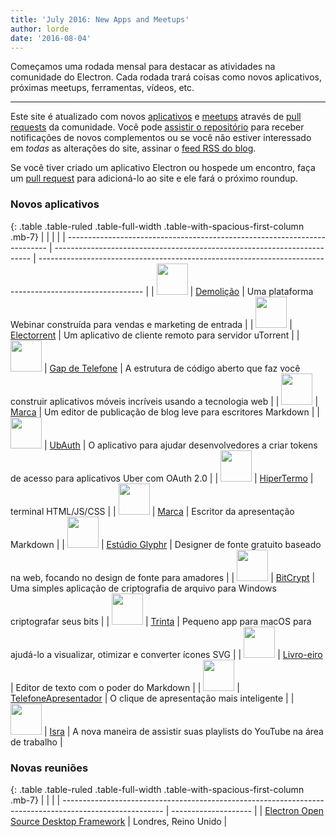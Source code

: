 ```yaml
---
title: 'July 2016: New Apps and Meetups'
author: lorde
date: '2016-08-04'
---
```


Começamos uma rodada mensal para destacar as atividades na comunidade do Electron. Cada rodada trará coisas como novos aplicativos, próximas meetups, ferramentas, vídeos, etc.

---

Este site é atualizado com novos [aplicativos](https://electronjs.org/apps) e [meetups](https://electronjs.org/community) através de [pull requests](https://github.com/electron/electronjs.org/pulls) da comunidade. Você pode [assistir o repositório](https://github.com/electron/electronjs.org) para receber notificações de novos complementos ou se você não estiver interessado em _todas_ as alterações do site, assinar o [feed RSS do blog](https://electronjs.org/feed.xml).

Se você tiver criado um aplicativo Electron ou hospede um encontro, faça um [pull request](https://github.com/electron/electronjs.org) para adicioná-lo ao site e ele fará o próximo roundup.

### Novos aplicativos

{: .table .table-ruled .table-full-width .table-with-spacious-first-column .mb-7}
|                                                                           |                                                                          |                                                                                                          |
| ------------------------------------------------------------------------- | ------------------------------------------------------------------------ | -------------------------------------------------------------------------------------------------------- |
| <img src="/images/apps/demio.png" width="50" />          | [Demolição](https://demio.com)                                           | Uma plataforma Webinar construída para vendas e marketing de entrada                                     |
| <img src="/images/apps/electorrent.png" width="50" />    | [Electorrent](https://github.com/Tympanix/Electorrent)                   | Um aplicativo de cliente remoto para servidor uTorrent                                                   |
| <img src="/images/apps/phonegap.png" width="50" />       | [Gap de Telefone](http://phonegap.com/products/#desktop-app-section)     | A estrutura de código aberto que faz você construir aplicativos móveis incríveis usando a tecnologia web |
| <img src="/images/apps/wordmark.png" width="50" />       | [Marca](http://wordmarkapp.com)                                          | Um editor de publicação de blog leve para escritores Markdown                                            |
| <img src="/images/apps/ubauth.png" width="50" />         | [UbAuth](http://ubauth.enytc.com)                                        | O aplicativo para ajudar desenvolvedores a criar tokens de acesso para aplicativos Uber com OAuth 2.0    |
| <img src="/images/apps/hyperterm.png" width="50" />      | [HiperTermo](https://hyperterm.org)                                      | terminal HTML/JS/CSS                                                                                     |
| <img src="/images/apps/marp.png" width="50" />           | [Marca](https://yhatt.github.io/marp)                                    | Escritor da apresentação Markdown                                                                        |
| <img src="/images/apps/glyphrstudio.png" width="50" />   | [Estúdio Glyphr](https://github.com/glyphr-studio/Glyphr-Studio-Desktop) | Designer de fonte gratuito baseado na web, focando no design de fonte para amadores                      |
| <img src="/images/apps/bitcrypt.png" width="50" />       | [BitCrypt](https://github.com/Nazgul07/BitCrypt)                         | Uma simples aplicação de criptografia de arquivo para Windows criptografar seus bits                     |
| <img src="/images/apps/trym.png" width="50" />           | [Trinta](http://kontentapps.com/trym)                                    | Pequeno app para macOS para ajudá-lo a visualizar, otimizar e converter ícones SVG                       |
| <img src="/images/apps/booker.png" width="50" />         | [Livro-eiro](http://apps.meamka.me/booker)                               | Editor de texto com o poder do Markdown                                                                  |
| <img src="/images/apps/phonepresenter.png" width="50" /> | [TelefoneApresentador](https://phonepresenter.com)                       | O clique de apresentação mais inteligente                                                                |
| <img src="/images/apps/yout-player.png" width="50" />    | [Isra](https://youtplayer.github.io)                                     | A nova maneira de assistir suas playlists do YouTube na área de trabalho                                 |

### Novas reuniões

{: .table .table-ruled .table-full-width .table-with-spacious-first-column .mb-7}
|                                                                                                         |                      |
| ------------------------------------------------------------------------------------------------------- | -------------------- |
| [Electron Open Source Desktop Framework](http://www.meetup.com/Electron-Open-Source-Desktop-Framework/) | Londres, Reino Unido |

